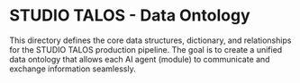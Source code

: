 # STUDIO TALOS - Data Ontology

This directory defines the core data structures, dictionary, and relationships for the STUDIO TALOS production pipeline. The goal is to create a unified data ontology that allows each AI agent (module) to communicate and exchange information seamlessly.
